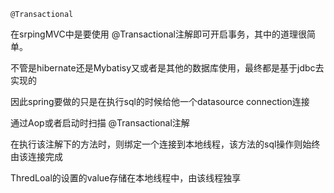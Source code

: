 ```
@Transactional
```

在srpingMVC中是要使用 @Transactional注解即可开启事务，其中的道理很简单。

不管是hibernate还是Mybatisy又或者是其他的数据库使用，最终都是基于jdbc去实现的

因此spring要做的只是在执行sql的时候给他一个datasource connection连接

通过Aop或者启动时扫描 @Transactional注解

在执行该注解下的方法时，则绑定一个连接到本地线程，该方法的sql操作则始终由该连接完成

ThredLoal的设置的value存储在本地线程中，由该线程独享